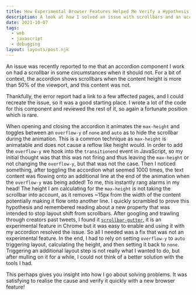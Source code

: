 ```yaml
---
title: How Experimental Browser Features Helped Me Verify a Hypothesis
description: A look at how I solved an issue with scrollbars and an accordion animation using experimental browser features.
date: 2021-10-07
tags:
  - web
  - javascript
  - debugging
layout: layouts/post.njk
---
```


An issue was recently reported to me that an accordion component I work on had a scrollbar in some circumstances when it should not. For a bit of context, the accordion shows scrollbars when the content height is more than 50% of the viewport, and this content was not.

Thankfully, the error report had a link to a few affected pages, and I could recreate the issue, so it was a good starting place. I wrote a lot of the code for this component and reviewed the rest of it, so again a fortunate position which is rare.

When opening and closing the accordion it animates the `max-height` and toggles between an `overflow-y` of `none` and `auto` as to hide the scrollbar during the animation. This is a common technique as `max-height` is animatable and does not cause a reflow like height would. In order to add the `overflow-y` we hook into the `transitionend` event in JavaScript, so my initial thought was that this was not firing and thus leaving the `max-height` or not changing the `overflow-y`, but that was not the case. Then I noticed something, after toggling the accordion what seemed 1000 times, the text content was flowing onto an additional line at the end of the animation when the `overflow-y` was being added! To me, this instantly rang alarms in my head! The height I am calculating for the `max-height` is not taking the scrollbar into account, as it removes ~15px from the width of the content potentially making it flow onto another line. I quickly scrambled to prove this hypothesis and remembered reading about a new property that was intended to stop layout shift from scrollbars. After googling and trawling through creators past tweets, I found it [`scrollbar-gutter`](https://developer.mozilla.org/en-US/docs/Web/CSS/scrollbar-gutter), it is an experimental feature in Chrome but it was easy to enable and using it with my accordion resolved the issue. So all I needed was a fix that was not an experimental feature. In the end, I had to rely on setting `overflow-y` to `auto` triggering layout, calculating the height, and then setting it back to `none`. Triggering an additional layout step is not really what I wanted to do, but after mulling on it for a while, I could not think of a better solution with the tools I had.

This perhaps gives you insight into how I go about solving problems. It was satisfying to realise the cause and verify it quickly with a new browser feature!